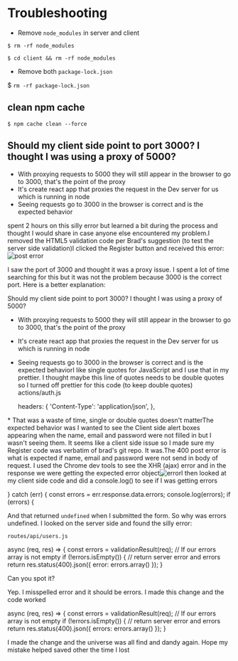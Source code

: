# Troubleshooting
* Remove `node_modules` in server and client

`$ rm -rf node_modules`

`$ cd client && rm -rf node_modules`

* Remove both `package-lock.json`

$ `rm -rf package-lock.json`

## clean npm cache
`$ npm cache clean --force`

## Should my client side point to port 3000? I thought I was using a proxy of 5000?
* With proxying requests to 5000 they will still appear in the browser to go to 3000, that's the point of the proxy
* It's create react app that proxies the request in the Dev server for us which is running in node
* Seeing requests go to 3000 in the browser is correct and is the expected behavior

spent 2 hours on this silly error but learned a bit during the process and thought I would share in case anyone else encountered my problem.I removed the HTML5 validation code per Brad's suggestion (to test the server side validation)I clicked the Register button and received this error:![post error](https://i.imgur.com/El4OQzr.png)

I saw the port of 3000 and thought it was a proxy issue. I spent a lot of time searching for this but it was not the problem because 3000 is the correct port. Here is a better explanation:

Should my client side point to port 3000? I thought I was using a proxy of 5000?

* With proxying requests to 5000 they will still appear in the browser to go to 3000, that's the point of the proxy

* It's create react app that proxies the request in the Dev server for us which is running in node

* Seeing requests go to 3000 in the browser is correct and is the expected behaviorI like single quotes for JavaScript and I use that in my prettier. I thought maybe this line of quotes needs to be double quotes so I turned off prettier for this code (to keep double quotes) actions/auth.js

    headers: {
      'Content-Type': 'application/json',
    },

* That was a waste of time, single or double quotes doesn't matterThe expected behavior was I wanted to see the Client side alert boxes appearing when the name, email and password were not filled in but I wasn't seeing them. It seems like a client side issue so I made sure my Register code was verbatim of brad's git repo. It was.The 400 post error is what is expected if name, email and password were not send in body of request. I used the Chrome dev tools to see the XHR (ajax) error and in the response we were getting the expected error object![error](https://i.imgur.com/T9Ntk5w.png)I then looked at my client side code and did a console.log() to see if I was getting errors

  } catch (err) {
    const errors = err.response.data.errors;
    console.log(errors);
    if (errors) {

And that returned `undefined` when I submitted the form. So why was errors undefined. I looked on the server side and found the silly error:

`routes/api/users.js`

  async (req, res) => {
    const errors = validationResult(req);
    // If our errors array is not empty
    if (!errors.isEmpty()) {
      // return server error and errors
      return res.status(400).json({ error: errors.array() });
    }

Can you spot it?

Yep. I misspelled error and it should be errors. I made this change and the code worked

  async (req, res) => {
    const errors = validationResult(req);
    // If our errors array is not empty
    if (!errors.isEmpty()) {
      // return server error and errors
      return res.status(400).json({ errors: errors.array() });
    }

I made the change and the universe was all find and dandy again. Hope my mistake helped saved other the time I lost
